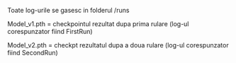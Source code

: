 Toate log-urile se gasesc in folderul /runs

Model_v1.pth = checkpointul rezultat dupa prima rulare (log-ul corespunzator fiind FirstRun)

Model_v2.pth = checkpt rezultatul dupa a doua rulare (log-ul corespunzator fiind SecondRun)
